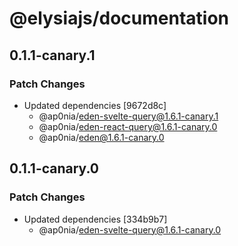 # @elysiajs/documentation

## 0.1.1-canary.1

### Patch Changes

- Updated dependencies [9672d8c]
  - @ap0nia/eden-svelte-query@1.6.1-canary.1
  - @ap0nia/eden-react-query@1.6.1-canary.0
  - @ap0nia/eden@1.6.1-canary.0

## 0.1.1-canary.0

### Patch Changes

- Updated dependencies [334b9b7]
  - @ap0nia/eden-svelte-query@1.6.1-canary.0
